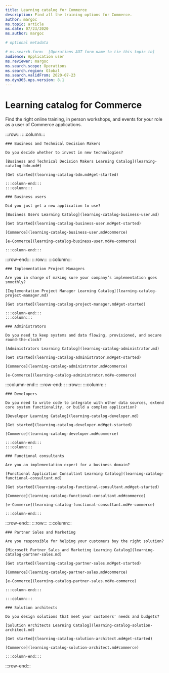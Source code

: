 ```yaml
---
title: Learning catalog for Commerce
description: Find all the training options for Commerce.
author: margoc
ms.topic: article
ms.date: 07/23/2020
ms.author: margoc

# optional metadata

# ms.search.form:  [Operations AOT form name to tie this topic to]
audience: Application user
ms.reviewer: margoc
ms.search.scope: Operations
ms.search.region: Global
ms.search.validFrom: 2020-07-23
ms.dyn365.ops.version: 8.1
---
```

# Learning catalog for Commerce

Find the right online training, in person workshops, and events for your role as a user of Commerce applications.

<!-- ![Universal Windows Platform (UWP)](images/platform-uwp.png)  -->  

:::row:::
    :::column:::
<!-- ![Universal Windows Platform (UWP)](images/platform-uwp.png)  -->  

    ### Business and Technical Decision Makers

    Do you decide whether to invest in new technologies? 

    [Business and Technical Decision Makers Learning Catalog](learning-catalog-bdm.md#)

    [Get started](learning-catalog-bdm.md#get-started)

    :::column-end:::
    :::column:::

    ### Business users

    Did you just get a new application to use? 

    [Business Users Learning Catalog](learning-catalog-business-user.md)

    [Get Started](learning-catalog-business-user.md#get-started)

    [Commerce](learning-catalog-business-user.md#commerce)

    [e-Commerce](learning-catalog-business-user.md#e-commerce)

    :::column-end:::
:::row-end:::
:::row:::
    :::column:::

    ### Implementation Project Managers

    Are you in charge of making sure your company’s implementation goes smoothly?

    [Implementation Project Manager Learning Catalog](learning-catalog-project-manager.md)

    [Get started](learning-catalog-project-manager.md#get-started)

    :::column-end:::
    :::column:::

    ### Administrators

    Do you need to keep systems and data flowing, provisioned, and secure round-the-clock?

    [Administrators Learning Catalog](learning-catalog-administrator.md)

    [Get started](learning-catalog-administrator.md#get-started)

    [Commerce](learning-catalog-administrator.md#commerce)

    [e-Commerce](learning-catalog-administrator.md#e-commerce)

  :::column-end:::
:::row-end:::
:::row:::
    :::column:::

    ### Developers

    Do you need to write code to integrate with other data sources, extend core system functionality, or build a complex application?

    [Developer Learning Catalog](learning-catalog-developer.md)

    [Get started](learning-catalog-developer.md#get-started)

    [Commerce](learning-catalog-developer.md#commerce)

    :::column-end:::
    :::column:::

    ### Functional consultants

    Are you an implementation expert for a business domain? 

    [Functional Application Consultant Learning Catalog](learning-catalog-functional-consultant.md)

    [Get started](learning-catalog-functional-consultant.md#get-started)

    [Commerce](learning-catalog-functional-consultant.md#commerce)

    [e-Commerce](learning-catalog-functional-consultant.md#e-commerce)

    :::column-end:::
:::row-end:::
:::row:::
    :::column:::

    ### Partner Sales and Marketing

    Are you responsible for helping your customers buy the right solution? 

    [Microsoft Partner Sales and Marketing Learning Catalog](learning-catalog-partner-sales.md)

    [Get started](learning-catalog-partner-sales.md#get-started)

    [Commerce](learning-catalog-partner-sales.md#commerce)

    [e-Commerce](learning-catalog-partner-sales.md#e-commerce)

    :::column-end:::

    :::column:::

    ### Solution architects

    Do you design solutions that meet your customers' needs and budgets?

    [Solution Architects Learning Catalog](learning-catalog-solution-architect.md)

    [Get started](learning-catalog-solution-architect.md#get-started)

    [Commerce](learning-catalog-solution-architect.md#commerce)

    :::column-end:::
:::row-end:::
